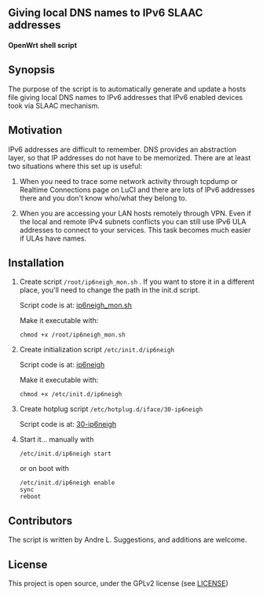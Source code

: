 ## Giving local DNS names to IPv6 SLAAC addresses 
#### OpenWrt shell script

## Synopsis

The purpose of the script is to automatically generate and update a hosts file giving local DNS names to IPv6 addresses that IPv6 enabled devices took via SLAAC mechanism.


## Motivation

IPv6 addresses are difficult to remember. DNS provides an abstraction layer, so that IP addresses do not have to be memorized. There are at least two situations where this set up is useful:

1. When you need to trace some network activity through tcpdump or Realtime Connections page on LuCI and there are lots of IPv6 addresses there and you don't know who/what they belong to.

2. When you are accessing your LAN hosts remotely through VPN. Even if the local and remote IPv4 subnets conflicts you can still use IPv6 ULA addresses to connect to your services. This task becomes much easier if ULAs have names.

## Installation

1. Create script `/root/ip6neigh_mon.sh` . If you want to store it in a different place, you'll need to change the path in the init.d script.

    Script code is at: [ip6neigh_mon.sh](https://github.com/AndreBL/ip6neigh/blob/master/ip6neigh_mon.sh)
	
	Make it executable with:
	
	```
	chmod +x /root/ip6neigh_mon.sh
	```
2. Create initialization script `/etc/init.d/ip6neigh`

    Script code is at: [ip6neigh](https://github.com/AndreBL/ip6neigh/blob/master/etc/init.d/ip6neigh)

	Make it executable with:
	
	```
	chmod +x /etc/init.d/ip6neigh
	```
3. Create hotplug script `/etc/hotplug.d/iface/30-ip6neigh`

    Script code is at: [30-ip6neigh](https://github.com/AndreBL/ip6neigh/blob/master/etc/hotplug.d/iface/30-ip6neigh)

4. Start it...
manually with

    ```
    /etc/init.d/ip6neigh start
    ```

	or on boot with
	
	```
	/etc/init.d/ip6neigh enable
	sync
	reboot
	```

## Contributors

The script is written by Andre L. Suggestions, and additions are welcome.

## License

This project is open source, under the GPLv2 license (see [LICENSE](LICENSE))
